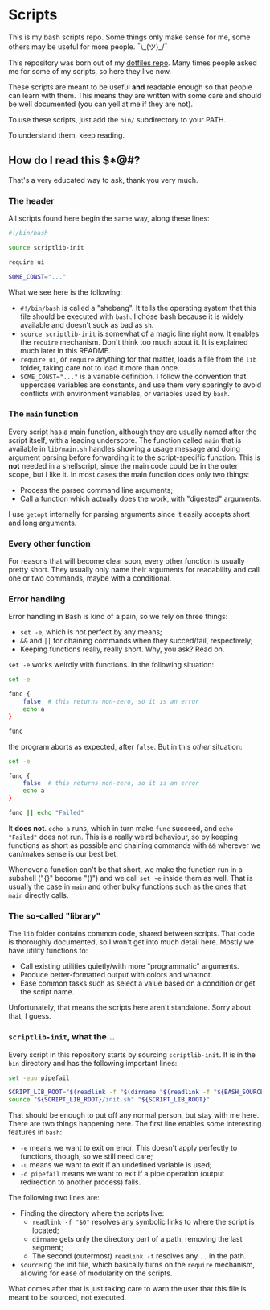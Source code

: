 Scripts
=======

This is my bash scripts repo. Some things only make sense for me, some others
may be useful for more people. ¯\\\_(ツ)\_/¯

This repository was born out of my [dotfiles repo](https://gitlab.com/tarcisioe/configs).
Many times people asked me for some of my scripts, so here they live now.

These scripts are meant to be useful **and** readable enough so that people can
learn with them. This means they are written with some care and should be well
documented (you can yell at me if they are not).

To use these scripts, just add the `bin/` subdirectory to your PATH.

To understand them, keep reading.


How do I read this $\*@#?
-------------------------

That's a very educated way to ask, thank you very much.


### The header

All scripts found here begin the same way, along these lines:

```bash
#!/bin/bash

source scriptlib-init

require ui

SOME_CONST="..."
```

What we see here is the following:

* `#!/bin/bash` is called a "shebang". It tells the operating system that this
  file should be executed with `bash`. I chose bash because it is widely
  available and doesn't suck as bad as `sh`.
* `source scriptlib-init` is somewhat of a magic line right now. It enables the
  `require` mechanism. Don't think too much about it. It is explained much later
  in this README.
* `require ui`, or `require` anything for that matter, loads a file from the
  `lib` folder, taking care not to load it more than once.
* `SOME_CONST="..."` is a variable definition. I follow the convention that
  uppercase variables are constants, and use them very sparingly to avoid
  conflicts with environment variables, or variables used by `bash`.


### The `main` function

Every script has a main function, although they are usually named after the
script itself, with a leading underscore. The function called `main` that is
available in `lib/main.sh` handles showing a usage message and doing argument
parsing before forwarding it to the script-specific function. This is __not__
needed in a shellscript, since the main code could be in the outer scope, but I
like it. In most cases the main function does only two things:

* Process the parsed command line arguments;
* Call a function which actually does the work, with "digested" arguments.

I use `getopt` internally for parsing arguments since it easily accepts short
and long arguments.


### Every other function

For reasons that will become clear soon, every other function is usually pretty
short. They usually only name their arguments for readability and call one or
two commands, maybe with a conditional.


### Error handling

Error handling in Bash is kind of a pain, so we rely on three things:

* `set -e`, which is not perfect by any means;
* `&&` and `||` for chaining commands when they succed/fail, respectively;
* Keeping functions really, really short. Why, you ask? Read on.

`set -e` works weirdly with functions. In the following situation:

```bash
set -e

func {
    false  # this returns non-zero, so it is an error
    echo a
}

func
```

the program aborts as expected, after `false`. But in this _other_ situation:

```bash
set -e

func {
    false  # this returns non-zero, so it is an error
    echo a
}

func || echo "Failed"
```

It **does not**. `echo a` runs, which in turn make `func` succeed, and `echo
"Failed"` does not run. This is a really weird behaviour, so by keeping
functions as short as possible and chaining commands with `&&` wherever we
can/makes sense is our best bet.

Whenever a function can't be that short, we make the function run in a subshell
("{}" become "()") and we call `set -e` inside them as well. That is usually the
case in `main` and other bulky functions such as the ones that `main` directly
calls.


### The so-called "library"

The `lib` folder contains common code, shared between scripts. That code is
thoroughly documented, so I won't get into much detail here. Mostly we have
utility functions to:

* Call existing utilities quietly/with more "programmatic" arguments.
* Produce better-formatted output with colors and whatnot.
* Ease common tasks such as select a value based on a condition or get the
  script name.

Unfortunately, that means the scripts here aren't standalone. Sorry about that,
I guess.


### `scriptlib-init`, what the...

Every script in this repository starts by sourcing `scriptlib-init`. It is in
the `bin` directory and has the following important lines:

```bash
set -euo pipefail

SCRIPT_LIB_ROOT="$(readlink -f "$(dirname "$(readlink -f "${BASH_SOURCE[0]}")")/../lib")"
source "${SCRIPT_LIB_ROOT}/init.sh" "${SCRIPT_LIB_ROOT}"
```

That should be enough to put off any normal person, but stay with me here. There
are two things happening here. The first line enables some interesting features
in `bash`:

* `-e` means we want to exit on error. This doesn't apply perfectly to
  functions, though, so we still need care;
* `-u` means we want to exit if an undefined variable is used;
* `-o pipefail` means we want to exit if a pipe operation (output redirection
  to another process) fails.

The following two lines are:

* Finding the directory where the scripts live:
    * `readlink -f "$0"` resolves any symbolic links to where the script is
      located;
    * `dirname` gets only the directory part of a path, removing the last
      segment;
    * The second (outermost) `readlink -f` resolves any `..` in the path.
* `source`ing the init file, which basically turns on the `require` mechanism,
  allowing for ease of modularity on the scripts.

What comes after that is just taking care to warn the user that this file is
meant to be sourced, not executed.
